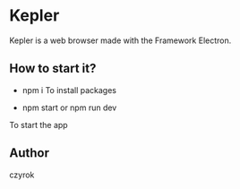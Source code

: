 # Kepler

Kepler is a web browser made with the Framework Electron.

## How to start it?

* npm i
To install packages

* npm start or npm run dev

To start the app

## Author

czyrok